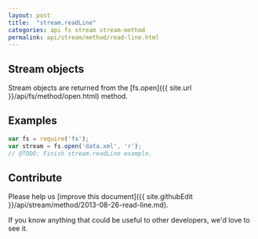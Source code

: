 ```yaml
---
layout: post
title:  "stream.readLine"
categories: api fs stream stream-method
permalink: api/stream/method/read-line.html
---
```


## Stream objects

Stream objects are returned from the [fs.open]({{ site.url }}/api/fs/method/open.html) method.

## Examples

```javascript
var fs = require('fs');
var stream = fs.open('data.xml', 'r');
// @TODO: Finish stream.readLine example.
```

## Contribute

Please help us [improve this document]({{ site.githubEdit }}/api/stream/method/2013-08-26-read-line.md).

If you know anything that could be useful to other developers, we'd love to see it.


